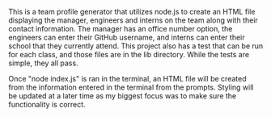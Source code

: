 This is a team profile generator that utilizes node.js to create an HTML file displaying the manager, engineers and interns on the team along with their contact information. The manager has an office number option, the engineers can enter their GitHub username, and interns can enter their school that they currently attend. This project also has a test that can be run for each class, and those files are in the lib directory. While the tests are simple, they all pass.

Once "node index.js" is ran in the terminal, an HTML file will be created from the information entered in the terminal from the prompts. Styling will be updated at a later time as my biggest focus was to make sure the functionality is correct.